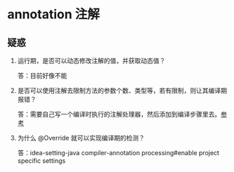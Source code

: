 # annotation 注解

## 疑惑

1. 运行期，是否可以动态修改注解的值，并获取动态值？

   答：目前好像不能
2. 是否可以使用注解去限制方法的参数个数、类型等，若有限制，则让其编译期报错？

   答：需要自己写一个编译时执行的注解处理器，然后添加到编译步骤里去。[参考](https://bbs.csdn.net/topics/391960157)
3. 为什么 @Override 就可以实现编译期的检测？

   答：idea-setting-java compiler-annotation processing#enable project specific settings